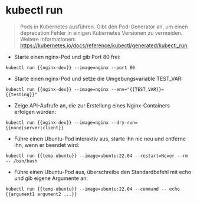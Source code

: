 # kubectl run

> Pods in Kubernetes ausführen. Gibt den Pod-Generator an, um einen deprecation Fehler in einigen Kubernetes Versionen zu vermeiden.
> Weitere Informationen: <https://kubernetes.io/docs/reference/kubectl/generated/kubectl_run>.

- Starte einen nginx-Pod und gib Port 80 frei:

`kubectl run {{nginx-dev}} --image=nginx --port 80`

- Starte einen nginx-Pod und setze die Umgebungsvariable TEST_VAR:

`kubectl run {{nginx-dev}} --image=nginx --env="{{TEST_VAR}}={{testing}}"`

- Zeige API-Aufrufe an, die zur Erstellung eines Nginx-Containers erfolgen würden:

`kubectl run {{nginx-dev}} --image=nginx --dry-run={{none|server|client}}`

- Führe einen Ubuntu-Pod interaktiv aus, starte ihn nie neu und entferne ihn, wenn er beendet wird:

`kubectl run {{temp-ubuntu}} --image=ubuntu:22.04 --restart=Never --rm -- /bin/bash`

- Führe einen Ubuntu-Pod aus, überschreibe den Standardbefehl mit echo und gib eigene Argumente an:

`kubectl run {{temp-ubuntu}} --image=ubuntu:22.04 --command -- echo {{argument1 argument2 ...}}`
